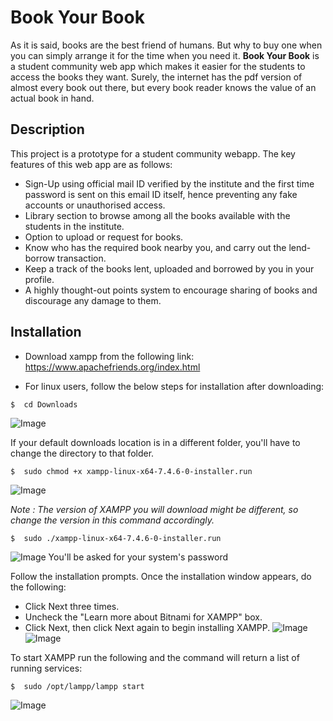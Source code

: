 # Book Your Book
As it is said, books are the best friend of humans. But why to buy one when you can simply arrange it for the time when you need it. **Book Your Book** is a student community web app which makes it easier for the students to access the books they want. Surely, the internet has the pdf version of almost every book out there, but every book reader knows the value of an actual book in hand.

## Description
This project is a prototype for a student community webapp. The key features of this web app are as follows:

* Sign-Up using official mail ID verified by the institute and the first time password is sent on this email ID itself, hence preventing any fake accounts or unauthorised access.
* Library section to browse among all the books available with the students in the institute.
* Option to upload or request for books.
* Know who has the required book nearby you, and carry out the lend-borrow transaction.
* Keep a track of the books lent, uploaded and borrowed by you in your profile.
* A highly thought-out points system to encourage sharing of books and discourage any damage to them.

## Installation
* Download xampp from the following link: https://www.apachefriends.org/index.html

* For linux users, follow the below steps for installation after downloading:


```
$  cd Downloads
```
![Image](https://www.wikihow.com/images/thumb/a/a5/Install-XAMPP-on-Linux-Step-5-Version-2.jpg/aid571845-v4-728px-Install-XAMPP-on-Linux-Step-5-Version-2.jpg.webp)

If your default downloads location is in a different folder, you'll have to change the directory to that folder.

```
$  sudo chmod +x xampp-linux-x64-7.4.6-0-installer.run
```

![Image](https://www.wikihow.com/images/thumb/3/30/Install-XAMPP-on-Linux-Step-6.jpg/aid571845-v4-728px-Install-XAMPP-on-Linux-Step-6.jpg.webp)

*Note : The version of XAMPP you will download might be different, so change the version in this command accordingly.*
```
$  sudo ./xampp-linux-x64-7.4.6-0-installer.run
```

![Image](https://www.wikihow.com/images/thumb/6/61/Install-XAMPP-on-Linux-Step-7.jpg/aid571845-v4-728px-Install-XAMPP-on-Linux-Step-7.jpg.webp)
You'll be asked for your system's password

Follow the installation prompts. Once the installation window appears, do the following:
- Click Next three times.
- Uncheck the "Learn more about Bitnami for XAMPP" box.
- Click Next, then click Next again to begin installing XAMPP.
![Image](https://www.wikihow.com/images/thumb/6/63/Install-XAMPP-on-Linux-Step-9.jpg/aid571845-v4-728px-Install-XAMPP-on-Linux-Step-9.jpg.webp)
![Image](https://www.wikihow.com/images/thumb/5/5c/Install-XAMPP-on-Linux-Step-11.jpg/aid571845-v4-728px-Install-XAMPP-on-Linux-Step-11.jpg.webp)

To start XAMPP run the following and the command will return a list of running services:
```
$  sudo /opt/lampp/lampp start
```
![Image](https://keithgreer.uk/assets/media/uploads/2018/06/bash.lampp_.start_.png)
